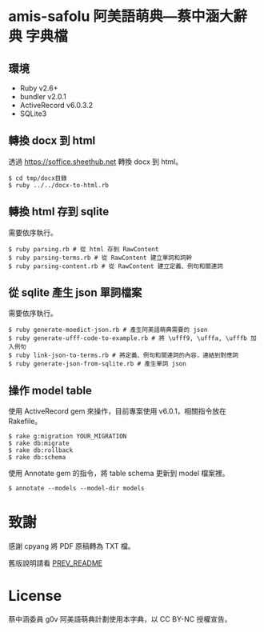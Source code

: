 # amis-safolu 阿美語萌典—蔡中涵大辭典 字典檔

## 環境

* Ruby v2.6+
* bundler v2.0.1
* ActiveRecord v6.0.3.2
* SQLite3

## 轉換 docx 到 html

透過 https://soffice.sheethub.net 轉換 docx 到 html。

```
$ cd tmp/docx目錄
$ ruby ../../docx-to-html.rb
```

## 轉換 html 存到 sqlite

需要依序執行。

```
$ ruby parsing.rb # 從 html 存到 RawContent
$ ruby parsing-terms.rb # 從 RawContent 建立單詞和詞幹
$ ruby parsing-content.rb # 從 RawContent 建立定義、例句和關連詞
```

## 從 sqlite 產生 json 單詞檔案

需要依序執行。

```
$ ruby generate-moedict-json.rb # 產生阿美語萌典需要的 json
$ ruby generate-ufff-code-to-example.rb # 將 \ufff9, \ufffa, \ufffb 加入例句
$ ruby link-json-to-terms.rb # 將定義、例句和關連詞的內容，連結到對應詞
$ ruby generate-json-from-sqlite.rb # 產生單詞 json
```

## 操作 model table

使用 ActiveRecord gem 來操作，目前專案使用 v6.0.1，相關指令放在 Rakefile。

```
$ rake g:migration YOUR_MIGRATION
$ rake db:migrate
$ rake db:rollback
$ rake db:schema
```

使用 Annotate gem 的指令，將 table schema 更新到 model 檔案裡。

```
$ annotate --models --model-dir models
```

# 致謝

感謝 cpyang 將 PDF 原稿轉為 TXT 檔。

舊版說明請看 [PREV_README](PREV_README.md)

# License

蔡中涵委員 g0v 阿美語萌典計劃使用本字典，以 CC BY-NC 授權宣告。
